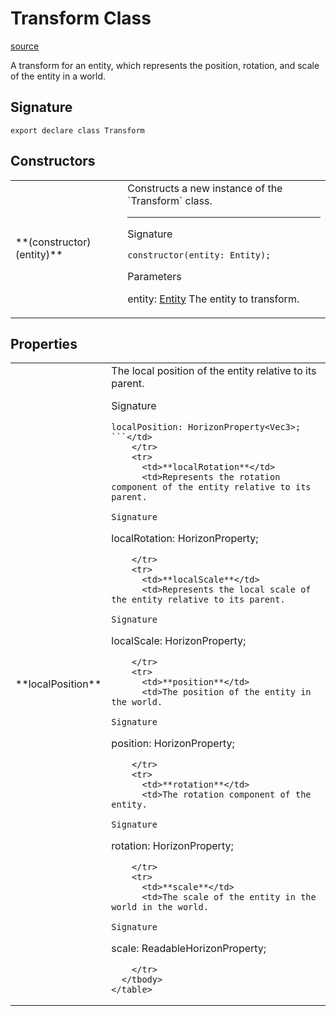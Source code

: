 # Transform Class

[source](https://developers.meta.com/horizon-worlds/reference/2.0.0/core_transform)

A transform for an entity, which represents the position, rotation, and scale of the entity in a world.

## Signature

```
export declare class Transform
```

## Constructors

<table>
  <tbody>
    <tr>
      <td>**(constructor)(entity)**</td>
      <td>Constructs a new instance of the `Transform` class.

* * *

Signature

```
constructor(entity: Entity);
```

Parameters

entity: [Entity](/horizon-worlds/reference/2.0.0/core_entity) The entity to transform.</td>
    </tr>
  </tbody>
</table>

## Properties

<table>
  <tbody>
    <tr>
      <td>**localPosition**</td>
      <td>The local position of the entity relative to its parent.

Signature

```
localPosition: HorizonProperty<Vec3>;
```</td>
    </tr>
    <tr>
      <td>**localRotation**</td>
      <td>Represents the rotation component of the entity relative to its parent.

Signature

```
localRotation: HorizonProperty<Quaternion>;
```</td>
    </tr>
    <tr>
      <td>**localScale**</td>
      <td>Represents the local scale of the entity relative to its parent.

Signature

```
localScale: HorizonProperty<Vec3>;
```</td>
    </tr>
    <tr>
      <td>**position**</td>
      <td>The position of the entity in the world.

Signature

```
position: HorizonProperty<Vec3>;
```</td>
    </tr>
    <tr>
      <td>**rotation**</td>
      <td>The rotation component of the entity.

Signature

```
rotation: HorizonProperty<Quaternion>;
```</td>
    </tr>
    <tr>
      <td>**scale**</td>
      <td>The scale of the entity in the world in the world.

Signature

```
scale: ReadableHorizonProperty<Vec3>;
```</td>
    </tr>
  </tbody>
</table>